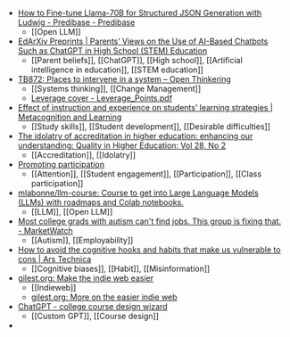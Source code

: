 - [How to Fine-tune Llama-70B for Structured JSON Generation with Ludwig - Predibase - Predibase](https://predibase.com/blog/how-to-fine-tune-llama-70b-for-structured-json-generation-with-ludwig)
	- [[Open LLM]]
- [EdArXiv Preprints | Parents’ Views on the Use of AI-Based Chatbots Such as ChatGPT in High School (STEM) Education](https://osf.io/preprints/edarxiv/8yj42)
	- [[Parent beliefs]], [[ChatGPT]], [[High school]], [[Artificial intelligence in education]], [[STEM education]]
- [TB872: Places to intervene in a system – Open Thinkering](https://dougbelshaw.com/blog/2024/01/12/tb872-places-to-intervene-in-a-system/)
	- [[Systems thinking]], [[Change Management]]
	- [Leverage cover - Leverage_Points.pdf](https://www.donellameadows.org/wp-content/userfiles/Leverage_Points.pdf)
- [Effect of instruction and experience on students’ learning strategies | Metacognition and Learning](https://link.springer.com/article/10.1007/s11409-023-09372-9)
	- [[Study skills]], [[Student development]], [[Desirable difficulties]]
- [The idolatry of accreditation in higher education: enhancing our understanding: Quality in Higher Education: Vol 28, No 2](https://www.tandfonline.com/doi/epdf/10.1080/13538322.2021.1948460)
	- [[Accreditation]], [[Idolatry]]
- [Promoting participation](https://snacks.pepsmccrea.com/p/promoting-participation)
	- [[Attention]], [[Student engagement]], [[Participation]], [[Class participation]]
- [mlabonne/llm-course: Course to get into Large Language Models (LLMs) with roadmaps and Colab notebooks.](https://github.com/mlabonne/llm-course)
	- [[LLM]], [[Open LLM]]
- [Most college grads with autism can't find jobs. This group is fixing that. - MarketWatch](https://www.marketwatch.com/story/most-college-grads-with-autism-cant-find-jobs-this-group-is-fixing-that-2017-04-10-5881421)
	- [[Autism]], [[Employability]]
- [How to avoid the cognitive hooks and habits that make us vulnerable to cons | Ars Technica](https://arstechnica.com/science/2024/01/how-to-avoid-the-cognitive-hooks-and-habits-that-make-us-vulnerable-to-cons/)
	- [[Cognitive biases]], [[Habit]], [[Misinformation]]
- [gilest.org: Make the indie web easier](https://gilest.org/indie-easy.html)
	- [[Indieweb]]
	- [gilest.org: More on the easier indie web](https://gilest.org/indie-easy-again.html)
- [ChatGPT - college course design wizard](https://chat.openai.com/g/g-8ojyImFb1-college-university-course-design-wizard)
	- [[Custom GPT]], [[Course design]]
-